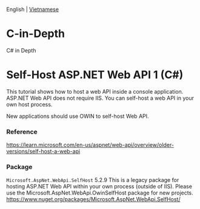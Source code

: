 English | [Vietnamese](./README_vi_VN.md)

# C-in-Depth
C# in Depth

# Self-Host ASP.NET Web API 1 (C#)

This tutorial shows how to host a web API inside a console application. ASP.NET Web API does not require IIS. You can self-host a web API in your own host process.

New applications should use OWIN to self-host Web API.

### Reference
https://learn.microsoft.com/en-us/aspnet/web-api/overview/older-versions/self-host-a-web-api

### Package
`Microsoft.AspNet.WebApi.SelfHost` 5.2.9
This is a legacy package for hosting ASP.NET Web API within your own process (outside of IIS). Please use the Microsoft.AspNet.WebApi.OwinSelfHost package for new projects.
https://www.nuget.org/packages/Microsoft.AspNet.WebApi.SelfHost/